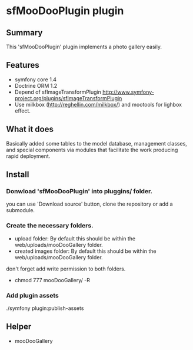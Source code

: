 sfMooDooPlugin plugin
=====================

## Summary

This 'sfMooDooPlugin' plugin implements a photo gallery easily.

## Features
* symfony core 1.4
* Doctrine ORM 1.2
* Depend of sfImageTransformPlugin
  http://www.symfony-project.org/plugins/sfImageTransformPlugin
* Use milkbox (http://reghellin.com/milkbox/) and mootools for lighbox effect.

## What it does

Basically added some tables to the model database, management classes, and special components via modules that facilitate the work producing rapid deployment.

## Install

### Donwload 'sfMooDooPlugin' into pluggins/ folder.

you can use 'Download source' button, clone the repository or add a submodule.

### Create the necessary folders.

* upload folder: By default this should be within the web/uploads/mooDooGallery folder.
* created images folder: By default this should be within the web/uploads/mooDooGallery folder.

don't forget add write permission to both folders.

* chmod 777 mooDooGallery/ -R

### Add plugin assets
./symfony plugin:publish-assets



## Helper

- mooDooGallery